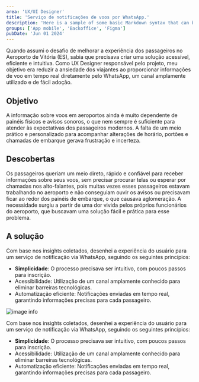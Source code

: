 ```yaml
---
area: 'UX/UI Designer'
title: 'Serviço de notificações de voos por WhatsApp.'
description: 'Here is a sample of some basic Markdown syntax that can be used when writing Markdown content in Astro.'
groups: ['App mobile', 'Backoffice', 'Figma']
pubDate: 'Jun 01 2024'
---
```


Quando assumi o desafio de melhorar a experiência dos passageiros no Aeroporto de Vitória (ES), sabia que precisava criar uma solução acessível, eficiente e intuitiva. Como UX Designer responsável pelo projeto, meu objetivo era reduzir a ansiedade dos viajantes ao proporcionar informações de voo em tempo real diretamente pelo WhatsApp, um canal amplamente utilizado e de fácil adoção.

## Objetivo

A informação sobre voos em aeroportos ainda é muito dependente de painéis físicos e avisos sonoros, o que nem sempre é suficiente para atender às expectativas dos passageiros modernos. A falta de um meio prático e personalizado para acompanhar alterações de horário, portões e chamadas de embarque gerava frustração e incerteza.

## Descobertas

Os passageiros queriam um meio direto, rápido e confiável para receber informações sobre seus voos, sem precisar procurar telas ou esperar por chamadas nos alto-falantes, pois muitas vezes esses passageiros estavam trabalhando no aeroporto e não conseguiam ouvir os avisos ou precisavam ficar ao redor dos painéis de embarque, o que causava aglomeração. A necessidade surgiu a partir de uma dor vivida pelos próprios funcionários do aeroporto, que buscavam uma solução fácil e prática para esse problema.

## A solução

Com base nos insights coletados, desenhei a experiência do usuário para um serviço de notificação via WhatsApp, seguindo os seguintes princípios:
- <b>Simplicidade</b>: O processo precisava ser intuitivo, com poucos passos para inscrição.
- Acessibilidade: Utilização de um canal amplamente conhecido para eliminar barreiras tecnológicas.
- Automatização eficiente: Notificações enviadas em tempo real, garantindo informações precisas para cada passageiro.

![image info](/camilaalves/blog-placeholder-1.jpg)

Com base nos insights coletados, desenhei a experiência do usuário para um serviço de notificação via WhatsApp, seguindo os seguintes princípios:
- <b>Simplicidade</b>: O processo precisava ser intuitivo, com poucos passos para inscrição.
- Acessibilidade: Utilização de um canal amplamente conhecido para eliminar barreiras tecnológicas.
- Automatização eficiente: Notificações enviadas em tempo real, garantindo informações precisas para cada passageiro.
